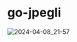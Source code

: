 # go-jpegli

![2024-04-08_21-57](https://github.com/ngmisl/go-jpegli/assets/98217124/64611d1c-43a7-44b0-979e-86ed340656f5)
